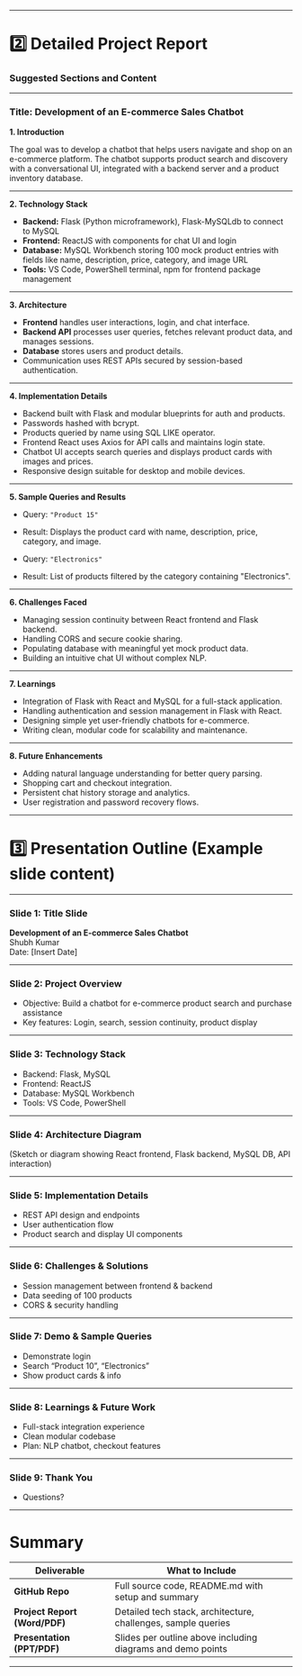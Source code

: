
---

# 2️⃣ Detailed Project Report

### Suggested Sections and Content

---

### Title: Development of an E-commerce Sales Chatbot

**1. Introduction**

The goal was to develop a chatbot that helps users navigate and shop on an e-commerce platform. The chatbot supports product search and discovery with a conversational UI, integrated with a backend server and a product inventory database.

---

**2. Technology Stack**

- **Backend:** Flask (Python microframework), Flask-MySQLdb to connect to MySQL
- **Frontend:** ReactJS with components for chat UI and login
- **Database:** MySQL Workbench storing 100 mock product entries with fields like name, description, price, category, and image URL
- **Tools:** VS Code, PowerShell terminal, npm for frontend package management

---

**3. Architecture**

- **Frontend** handles user interactions, login, and chat interface.
- **Backend API** processes user queries, fetches relevant product data, and manages sessions.
- **Database** stores users and product details.
- Communication uses REST APIs secured by session-based authentication.

---

**4. Implementation Details**

- Backend built with Flask and modular blueprints for auth and products.
- Passwords hashed with bcrypt.
- Products queried by name using SQL LIKE operator.
- Frontend React uses Axios for API calls and maintains login state.
- Chatbot UI accepts search queries and displays product cards with images and prices.
- Responsive design suitable for desktop and mobile devices.

---

**5. Sample Queries and Results**

- Query: `"Product 15"`
- Result: Displays the product card with name, description, price, category, and image.

- Query: `"Electronics"`
- Result: List of products filtered by the category containing "Electronics".

---

**6. Challenges Faced**

- Managing session continuity between React frontend and Flask backend.
- Handling CORS and secure cookie sharing.
- Populating database with meaningful yet mock product data.
- Building an intuitive chat UI without complex NLP.

---

**7. Learnings**

- Integration of Flask with React and MySQL for a full-stack application.
- Handling authentication and session management in Flask with React.
- Designing simple yet user-friendly chatbots for e-commerce.
- Writing clean, modular code for scalability and maintenance.

---

**8. Future Enhancements**

- Adding natural language understanding for better query parsing.
- Shopping cart and checkout integration.
- Persistent chat history storage and analytics.
- User registration and password recovery flows.

---

# 3️⃣ Presentation Outline (Example slide content)

---

### Slide 1: Title Slide  
**Development of an E-commerce Sales Chatbot**  
Shubh Kumar  
Date: [Insert Date]

---

### Slide 2: Project Overview  
- Objective: Build a chatbot for e-commerce product search and purchase assistance  
- Key features: Login, search, session continuity, product display

---

### Slide 3: Technology Stack  
- Backend: Flask, MySQL  
- Frontend: ReactJS  
- Database: MySQL Workbench  
- Tools: VS Code, PowerShell

---

### Slide 4: Architecture Diagram  
(Sketch or diagram showing React frontend, Flask backend, MySQL DB, API interaction)

---

### Slide 5: Implementation Details  
- REST API design and endpoints  
- User authentication flow  
- Product search and display UI components

---

### Slide 6: Challenges & Solutions  
- Session management between frontend & backend  
- Data seeding of 100 products  
- CORS & security handling

---

### Slide 7: Demo & Sample Queries  
- Demonstrate login  
- Search “Product 10”, “Electronics”  
- Show product cards & info

---

### Slide 8: Learnings & Future Work  
- Full-stack integration experience  
- Clean modular codebase  
- Plan: NLP chatbot, checkout features

---

### Slide 9: Thank You  
- Questions?

---

# Summary

| Deliverable                  | What to Include                                              |
|-----------------------------|--------------------------------------------------------------|
| **GitHub Repo**              | Full source code, README.md with setup and summary           |
| **Project Report (Word/PDF)**| Detailed tech stack, architecture, challenges, sample queries |
| **Presentation (PPT/PDF)**    | Slides per outline above including diagrams and demo points   |

---

